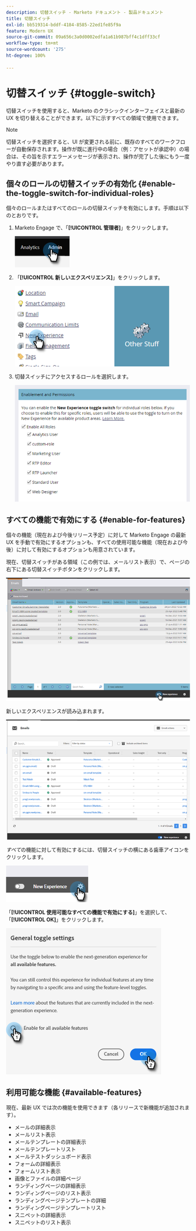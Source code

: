```yaml
---
description: 切替スイッチ - Marketo ドキュメント - 製品ドキュメント
title: 切替スイッチ
exl-id: bb519314-bddf-4184-8585-22ed1fe85f9a
feature: Modern UX
source-git-commit: 09a656c3a0d0002edfa1a61b987bff4c1dff33cf
workflow-type: tm+mt
source-wordcount: '275'
ht-degree: 100%

---
```


# 切替スイッチ {#toggle-switch}

切替スイッチを使用すると、Marketo のクラシックインターフェイスと最新の UX を切り替えることができます。以下に示すすべての領域で使用できます。

>[!NOTE]
>
>切替スイッチを選択すると、UI が変更される前に、既存のすべてのワークフローが自動保存されます。操作が既に進行中の場合（例：アセットが承認中）の場合は、その旨を示すエラーメッセージが表示され、操作が完了した後にもう一度やり直す必要があります。

## 個々のロールの切替スイッチの有効化 {#enable-the-toggle-switch-for-individual-roles}

個々のロールまたはすべてのロールの切替スイッチを有効にします。手順は以下のとおりです。

1. Marketo Engage で、「**[!UICONTROL 管理者]**」をクリックします。

   ![](assets/toggle-switch-1.png)

1. 「**[!UICONTROL 新しいエクスペリエンス]**」をクリックします。

   ![](assets/toggle-switch-2.png)

1. 切替スイッチにアクセスするロールを選択します。

   ![](assets/toggle-switch-3.png)

## すべての機能で有効にする {#enable-for-features}

個々の機能（現在および今後リリース予定）に対して Marketo Engage の最新 UX を手動で有効にするオプションも、すべての使用可能な機能（現在および今後）に対して有効にするオプションも用意されています。

現在、切替スイッチがある領域（この例では、メールリスト表示）で、ページの右下にある切替スイッチボタンをクリックします。

![](assets/toggle-switch-4.png)

新しいエクスペリエンスが読み込まれます。

![](assets/toggle-switch-5.png)

_すべて_&#x200B;の機能に対して有効にするには、切替スイッチの横にある歯車アイコンをクリックします。

![](assets/toggle-switch-6.png)

「**[!UICONTROL 使用可能なすべての機能で有効にする]**」を選択して、「**[!UICONTROL OK]**」をクリックします。

![](assets/toggle-switch-7.png)

## 利用可能な機能 {#available-features}

現在、最新 UX では次の機能を使用できます（各リリースで新機能が追加されます）。

* メールの詳細表示
* メールリスト表示
* メールテンプレートの詳細表示
* メールテンプレートリスト
* メールテストダッシュボード表示
* フォームの詳細表示
* フォームリスト表示
* 画像とファイルの詳細ページ
* ランディングページの詳細表示
* ランディングページのリスト表示
* ランディングページテンプレートの詳細
* ランディングページテンプレートリスト
* スニペットの詳細表示
* スニペットのリスト表示
